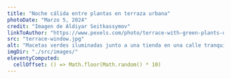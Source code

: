 ```yaml
---
title: "Noche cálida entre plantas en terraza urbana"
photoDate: "Marzo 5, 2024"
credit: "Imagen de Aldiyar Seitkassymov"
linkToAuthor: "https://www.pexels.com/photo/terrace-with-green-plants-on-night-street-3100835/"
src: "terrace-window.jpg"
alt: "Macetas verdes iluminadas junto a una tienda en una calle tranquila"
imgDir: "./src/images/"
eleventyComputed:
  cellOffset: () => Math.floor(Math.random() * 10)
---
```

